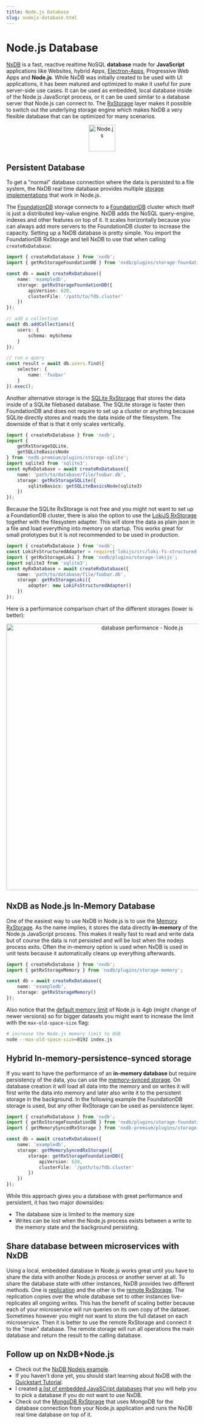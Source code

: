 ```yaml
---
title: Node.js Database
slug: nodejs-database.html
---
```


# Node.js Database

[NxDB](https://nxdb.nxpkg.github.io) is a fast, reactive realtime NoSQL **database** made for **JavaScript** applications like Websites, hybrid Apps, [Electron-Apps](./electron-database.md), Progressive Web Apps and **Node.js**. While NxDB was initially created to be used with UI applications, it has been matured and optimized to make it useful for pure server-side use cases. It can be used as embedded, local database inside of the Node.js JavaScript process, or it can be used similar to a database server that Node.js can connect to. The [RxStorage](./rx-storage.md) layer makes it possible to switch out the underlying storage engine which makes NxDB a very flexible database that can be optimized for many scenarios.


<p align="center">
  <img src="./files/icons/nodejs.svg" alt="Node.js" width="70" />
</p>

## Persistent Database

To get a "normal" database connection where the data is persisted to a file system, the NxDB real time database provides multiple [storage implementations](./rx-storage.md) that work in Node.js.

The [FoundationDB](./rx-storage-foundationdb.md) storage connects to a [FoundationDB](https://github.com/apple/foundationdb) cluster which itself is just a distributed key-value engine. NxDB adds the NoSQL query-engine, indexes and other features on top of it.
It scales horizontally because you can always add more servers to the FoundationDB cluster to increase the capacity.
Setting up a NxDB database is pretty simple. You import the FoundationDB RxStorage and tell NxDB to use that when calling `createRxDatabase`:

```typescript
import { createRxDatabase } from 'nxdb';
import { getRxStorageFoundationDB } from 'nxdb/plugins/storage-foundationdb';

const db = await createRxDatabase({
    name: 'exampledb',
    storage: getRxStorageFoundationDB({
        apiVersion: 620,
        clusterFile: '/path/to/fdb.cluster'
    })
});

// add a collection
await db.addCollections({
    users: {
        schema: mySchema
    }
});

// run a query
const result = await db.users.find({
    selector: {
        name: 'foobar'
    }
}).exec();

```

Another alternative storage is the [SQLite RxStorage](./rx-storage-sqlite.md) that stores the data inside of a SQLite filebased database. The SQLite storage is faster then FoundationDB and does not require to set up a cluster or anything because SQLite directly stores and reads the data inside of the filesystem. The downside of that is that it only scales vertically.

```ts
import { createRxDatabase } from 'nxdb';
import {
    getRxStorageSQLite,
    getSQLiteBasicsNode
} from 'nxdb-premium/plugins/storage-sqlite';
import sqlite3 from 'sqlite3';
const myRxDatabase = await createRxDatabase({
    name: 'path/to/database/file/foobar.db',
    storage: getRxStorageSQLite({
        sqliteBasics: getSQLiteBasicsNode(sqlite3)
    })
});
```

Because the SQLite RxStorage is not free and you might not want to set up a FoundationDB cluster, there is also the option to use the [LokiJS RxStorage](./rx-storage-lokijs.md) together with the filesystem adapter. This will store the data as plain json in a file and load everything into memory on startup. This works great for small prototypes but it is not recommended to be used in production.

```ts
import { createRxDatabase } from 'nxdb';
const LokiFsStructuredAdapter = require('lokijs/src/loki-fs-structured-adapter.js');
import { getRxStorageLoki } from 'nxdb/plugins/storage-lokijs';
import sqlite3 from 'sqlite3';
const myRxDatabase = await createRxDatabase({
    name: 'path/to/database/file/foobar.db',
    storage: getRxStorageLoki({
        adapter: new LokiFsStructuredAdapter()
    })
});
```


Here is a performance comparison chart of the different storages (lower is better):

<p align="center">
  <img src="./files/rx-storage-performance-node.png" alt="database performance - Node.js" width="700" />
</p>


## NxDB as Node.js In-Memory Database

One of the easiest way to use NxDB in Node.js is to use the [Memory RxStorage](./rx-storage-memory.md). As the name implies, it stores the data directly **in-memory** of the Node.js JavaScript process. This makes it really fast to read and write data but of course the data is not persisted and will be lost when the nodejs process exits. Often the in-memory option is used when NxDB is used in unit tests because it automatically cleans up everything afterwards.

```ts
import { createRxDatabase } from 'nxdb';
import { getRxStorageMemory } from 'nxdb/plugins/storage-memory';

const db = await createRxDatabase({
    name: 'exampledb',
    storage: getRxStorageMemory()
});
```

Also notice that the [default memory limit](https://medium.com/geekculture/node-js-default-memory-settings-3c0fe8a9ba1) of Node.js is 4gb (might change of newer versions) so for bigger datasets you might want to increase the limit with the `max-old-space-size` flag:

```bash
# increase the Node.js memory limit to 8GB
node --max-old-space-size=8192 index.js
```

## Hybrid In-memory-persistence-synced storage

If you want to have the performance of an **in-memory database** but require persistency of the data, you can use the [memory-synced storage](./rx-storage-memory-synced.md). On database creation it will load all data into the memory and on writes it will first write the data into memory and later also write it to the persistent storage in the background. In the following example the FoundationDB storage is used, but any other RxStorage can be used as persistence layer.


```typescript
import { createRxDatabase } from 'nxdb';
import { getRxStorageFoundationDB } from 'nxdb/plugins/storage-foundationdb';
import { getMemorySyncedRxStorage } from 'nxdb-premium/plugins/storage-memory-synced';

const db = await createRxDatabase({
    name: 'exampledb',
    storage: getMemorySyncedRxStorage({
        storage: getRxStorageFoundationDB({
            apiVersion: 620,
            clusterFile: '/path/to/fdb.cluster'
        })
    })
});
```

While this approach gives you a database with great performance and persistent, it has two major downsides:
- The database size is limited to the memory size
- Writes can be lost when the Node.js process exists between a write to the memory state and the background persisting.

## Share database between microservices with NxDB

Using a local, embedded database in Node.js works great until you have to share the data with another Node.js process or another server at all.
To share the database state with other instances, NxDB provides two different methods. One is [replication](./replication.md) and the other is the [remote RxStorage](./rx-storage-remote.md).
The replication copies over the whole database set to other instances live-replicates all ongoing writes. This has the benefit of scaling better because each of your microservice will run queries on its own copy of the dataset.
Sometimes however you might not want to store the full dataset on each microservice. Then it is better to use the remote RxStorage and connect it to the "main" database. The remote storage will run all operations the main database and return the result to the calling database.


## Follow up on NxDB+Node.js

- Check out the [NxDB Nodejs example](https://github.com/nxpkg/nxdb/tree/master/examples/node).
- If you haven't done yet, you should start learning about NxDB with the [Quickstart Tutorial](./quickstart.md).
- I created [a list of embedded JavaSCript databases](./alternatives.md) that you will help you to pick a database if you do not want to use NxDB.
- Check out the [MongoDB RxStorage](./rx-storage-mongodb.md) that uses MongoDB for the database connection from your Node.js application and runs the NxDB real time database on top of it.

